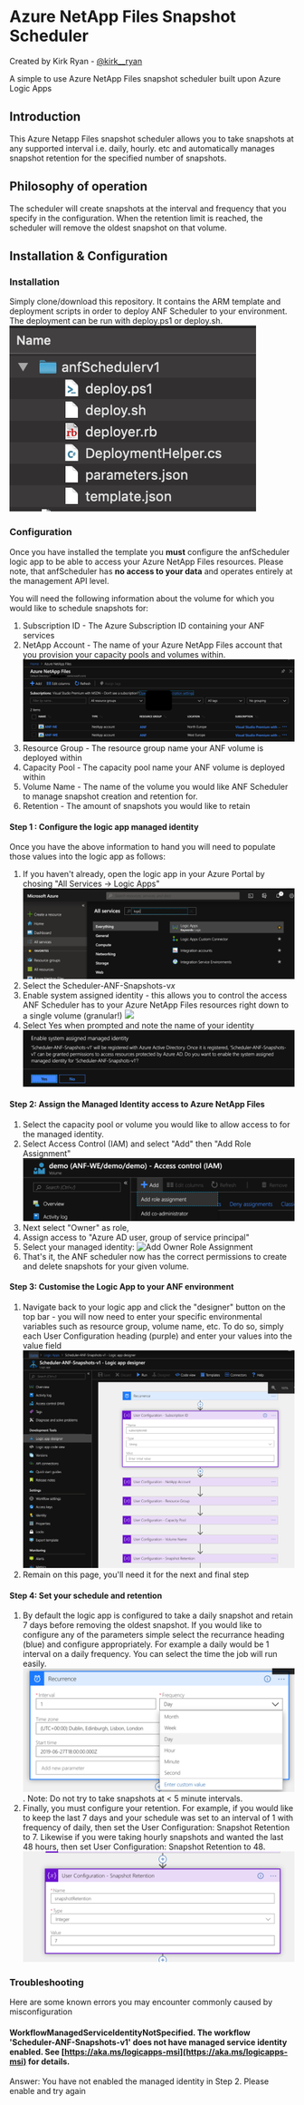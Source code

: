 # Azure NetApp Files Snapshot Scheduler
Created by Kirk Ryan - [@kirk__ryan](https://twitter.com/kirk__ryan)

A simple to use Azure NetApp Files snapshot scheduler built upon Azure Logic Apps

## Introduction
This Azure Netapp Files snapshot scheduler allows you to take snapshots at any supported interval i.e. daily, hourly. etc and automatically manages snapshot retention for the specified number of snapshots.

## Philosophy of operation
The scheduler will create snapshots at the interval and frequency that you specify in the configuration. When the retention limit is reached, the scheduler will remove the oldest snapshot on that volume. 

## Installation & Configuration
### Installation
Simply clone/download this repository. It contains the ARM template and deployment scripts in order to deploy ANF Scheduler to your environment. The deployment can be run with deploy.ps1 or deploy.sh.
![Install Directory Files](Screenshots/InstallFilesScreenshot.png)

### Configuration
Once you have installed the template you **must** configure the anfScheduler logic app to be able to access your Azure NetApp Files resources. Please note, that anfScheduler has **no access to your data** and operates entirely at the management API level.

You will need the following information about the volume for which you would like to schedule snapshots for:

 1. Subscription ID - The Azure Subscription ID containing your ANF services
 2. NetApp Account - The name of your Azure NetApp Files account that you provision your capacity pools and volumes within. ![In this example my NetApp account names are ANF-NE and ANF-WE](Screenshots/anfAccountScreenshot.png)
 3. Resource Group - The resource group name your ANF volume is deployed within
 4. Capacity Pool - The capacity pool name your ANF volume is deployed within
 5. Volume Name - The name of the volume you would like ANF Scheduler to manage snapshot creation and retention for.
 6. Retention - The amount of snapshots you would like to retain

#### Step 1 : Configure the logic app managed identity
Once you have the above information to hand you will need to populate those values into the logic app as follows:

1. If you haven't already, open the logic app in your Azure Portal by chosing "All Services -> Logic Apps" ![All Services -> Logic Apps](Screenshots/allServicesLogicApps.png)
2. Select the Scheduler-ANF-Snapshots-v*x*
3. Enable system assigned identity - this allows you to control the access ANF Scheduler has to your Azure NetApp Files resources right down to a single volume (granular!) ![
](Screenshots/ManagedIdentity.png)
4. Select Yes when prompted and note the name of your identity ![Managed Identity Prompt](Screenshots/managedIdentityPrompt.png)

#### Step 2: Assign the Managed Identity access to Azure NetApp Files
1. Select the capacity pool or volume you would like to allow access to for the managed identity.
2. Select Access Control (IAM) and select "Add" then "Add Role Assignment"![Add role assignment](Screenshots/addRoleAssignment.png)
3. Next select "Owner" as role, 
4. Assign access to "Azure AD user, group of service principal"
5. Select your managed identity: ![Add Owner Role Assignment](Screenshots/AddOwnerRoleAssignment.png)
6. That's it, the ANF scheduler now has the correct permissions to create and delete snapshots for your given volume.

#### Step 3: Customise the Logic App to your ANF environment
1. Navigate back to your logic app and click the "designer" button on the top bar - you will now need to enter your specific environmental variables such as resource group, volume name, etc. To do so, simply each User Configuration heading (purple) and enter your values into the value field ![Enter your own values for each User configuration item](Screenshots/logicAppDesigner.png)
2. Remain on this page, you'll need it for the next and final step

#### Step 4: Set your schedule and retention
1. By default the logic app is configured to take a daily snapshot and retain 7 days before removing the oldest snapshot. If you would like to configure any of the parameters simple select the recurrance heading (blue) and configure appropriately. For example a daily would be 1 interval on a daily frequency. You can select the time the job will run easily. ![Configure your internal and frequency](Screenshots/recurrence.png). Note: Do not try to take snapshots at < 5 minute intervals.
2. Finally, you must configure your retention. For example, if you would like to keep the last 7 days and your schedule was set to an interval of 1 with frequency of daily, then set the User Configuration: Snapshot Retention to 7. Likewise if you were taking hourly snapshots and wanted the last 48 hours, then set User Configuration: Snapshot Retention to 48. ![Snapshot Retention](Screenshots/snapshotRetention.png)

### Troubleshooting

Here are some known errors you may encounter commonly caused by misconfiguration

#### WorkflowManagedServiceIdentityNotSpecified. The workflow 'Scheduler-ANF-Snapshots-v1' does not have managed service identity enabled. See [https://aka.ms/logicapps-msi](https://aka.ms/logicapps-msi) for details.
Answer: You have not enabled the managed identity in Step 2. Please enable and try again
